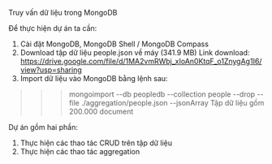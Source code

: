 Truy vấn dữ liệu trong MongoDB

Để thực hiện dự án ta cần: 
1. Cài đặt MongoDB, MongoDB Shell / MongoDB Compass
2. Download tập dữ liệu people.json về máy (341.9 MB)
Link download: https://drive.google.com/file/d/1MA2vmRWbj_xIoAn0KtqF_o1ZnygAg1I6/view?usp=sharing
3. Import dữ liệu vào MongoDB bằng lệnh sau:
>>> mongoimport --db peopledb --collection people --drop --file ./aggregation/people.json --jsonArray
Tập dữ liệu gồm 200.000 document

Dự án gồm hai phần:
1. Thực hiện các thao tác CRUD trên tập dữ liệu
2. Thực hiện các thao tác aggregation
